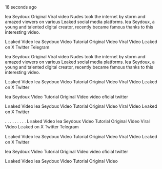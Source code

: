 18 seconds ago

lea Seydoux Original Viral video Nudes took the internet by storm and amazed viewers on various Leaked social media platforms. lea Seydoux, a young and talented digital creator, recently became famous thanks to this interesting video.

L𝚎aked Video lea Seydoux Video Tutorial Original Video Viral Video L𝚎aked on X Twitter Telegram

lea Seydoux Original Viral video Nudes took the internet by storm and amazed viewers on various Leaked social media platforms. lea Seydoux, a young and talented digital creator, recently became famous thanks to this interesting video.

L𝚎aked Video lea Seydoux Video Tutorial Original Video Viral Video L𝚎aked on X Twitter

lea Seydoux Video Tutorial Original Video video oficial twitter

L𝚎aked Video lea Seydoux Video Tutorial Original Video Viral Video L𝚎aked on X Twitter

. . . . . . . . . L𝚎aked Video lea Seydoux Video Tutorial Original Video Viral Video L𝚎aked on X Twitter Telegram

L𝚎aked Video lea Seydoux Video Tutorial Original Video Viral Video L𝚎aked on X Twitter

lea Seydoux Video Tutorial Original Video video oficial twitter

L𝚎aked Video lea Seydoux Video Tutorial Original Video
